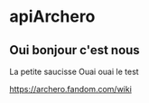# apiArchero

## Oui bonjour c'est nous

La petite saucisse
Ouai ouai le test

https://archero.fandom.com/wiki